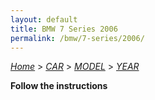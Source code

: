 ```yaml
---
layout: default
title: BMW 7 Series 2006
permalink: /bmw/7-series/2006/
---
```

[*Home*](/) > [*CAR*](/car/) > [*MODEL*](/car/model/) > [*YEAR*](/car/model/year/)

**Follow the instructions**